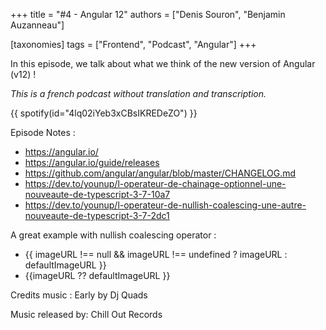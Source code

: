 +++
title = "#4 - Angular 12"
authors = ["Denis Souron", "Benjamin Auzanneau"]

[taxonomies]
tags = ["Frontend", "Podcast", "Angular"]
+++

In this episode, we talk about what we think of the new version of Angular (v12) !

<!-- more -->

_This is a french podcast without translation and transcription._

{{ spotify(id="4lq02iYeb3xCBsIKREDeZO") }}

Episode Notes :

- https://angular.io/
- https://angular.io/guide/releases
- https://github.com/angular/angular/blob/master/CHANGELOG.md
- https://dev.to/younup/l-operateur-de-chainage-optionnel-une-nouveaute-de-typescript-3-7-10a7
- https://dev.to/younup/l-operateur-de-nullish-coalescing-une-autre-nouveaute-de-typescript-3-7-2dc1

A great example with nullish coalescing operator :

- {{ imageURL !== null && imageURL !== undefined ? imageURL : defaultImageURL }}
- {{imageURL ?? defaultImageURL }}

Credits music : Early by Dj Quads

Music released by: Chill Out Records

